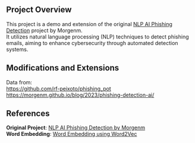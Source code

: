 ## Project Overview
This project is a demo and extension of the original [NLP AI Phishing Detection](https://github.com/morgenm/nlp-ai-phishing) project by Morgenm.  
It utilizes natural language processing (NLP) techniques to detect phishing emails, aiming to enhance cybersecurity through automated detection systems.  

## Modifications and Extensions
Data from:  
https://github.com/rf-peixoto/phishing_pot  
https://morgenm.github.io/blog/2023/phishing-detection-ai/  
## References
**Original Project**: [NLP AI Phishing Detection by Morgenm](https://morgenm.github.io/blog/2023/phishing-detection-ai/)  
**Word Embedding**: [Word Embedding using Word2Vec](https://www.geeksforgeeks.org/python-word-embedding-using-word2vec/)  
